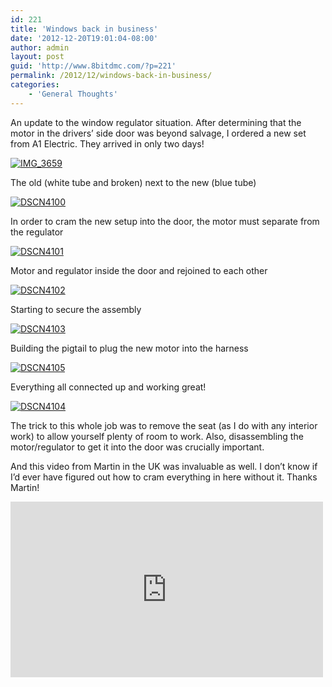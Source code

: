 ```yaml
---
id: 221
title: 'Windows back in business'
date: '2012-12-20T19:01:04-08:00'
author: admin
layout: post
guid: 'http://www.8bitdmc.com/?p=221'
permalink: /2012/12/windows-back-in-business/
categories:
    - 'General Thoughts'
---
```


An update to the window regulator situation. After determining that the motor in the drivers’ side door was beyond salvage, I ordered a new set from A1 Electric. They arrived in only two days!

[![](../../../assets/images2012/12/IMG_3659-300x225.jpg "IMG_3659")](../../../assets/images2012/12/IMG_3659.jpg)

The old (white tube and broken) next to the new (blue tube)

[![](../../../assets/images2012/12/DSCN4100-300x224.jpg "DSCN4100")](../../../assets/images2012/12/DSCN4100.jpg)

In order to cram the new setup into the door, the motor must separate from the regulator

[![](../../../assets/images2012/12/DSCN4101-300x224.jpg "DSCN4101")](../../../assets/images2012/12/DSCN4101.jpg)

Motor and regulator inside the door and rejoined to each other

[![](../../../assets/images2012/12/DSCN4102-300x224.jpg "DSCN4102")](../../../assets/images2012/12/DSCN4102.jpg)

Starting to secure the assembly

[![](../../../assets/images2012/12/DSCN4103-300x224.jpg "DSCN4103")](../../../assets/images2012/12/DSCN4103.jpg)

Building the pigtail to plug the new motor into the harness

[![](../../../assets/images2012/12/DSCN4105-300x224.jpg "DSCN4105")](../../../assets/images2012/12/DSCN4105.jpg)

Everything all connected up and working great!

[![](../../../assets/images2012/12/DSCN4104-300x224.jpg "DSCN4104")](../../../assets/images2012/12/DSCN4104.jpg)

The trick to this whole job was to remove the seat (as I do with any interior work) to allow yourself plenty of room to work. Also, disassembling the motor/regulator to get it into the door was crucially important.

And this video from Martin in the UK was invaluable as well. I don’t know if I’d ever have figured out how to cram everything in here without it. Thanks Martin!

<iframe allow="accelerometer; autoplay; clipboard-write; encrypted-media; gyroscope; picture-in-picture" allowfullscreen="" frameborder="0" height="281" loading="lazy" src="https://www.youtube.com/embed/FxYUxrnMM9U?feature=oembed" title="DeLorean Uprated Window Regulator Installation" width="500"></iframe>